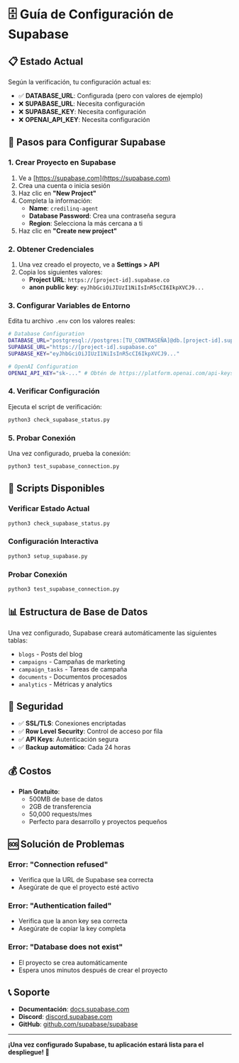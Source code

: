# 🗄️ Guía de Configuración de Supabase

## 📋 Estado Actual

Según la verificación, tu configuración actual es:

- ✅ **DATABASE_URL**: Configurada (pero con valores de ejemplo)
- ❌ **SUPABASE_URL**: Necesita configuración
- ❌ **SUPABASE_KEY**: Necesita configuración  
- ❌ **OPENAI_API_KEY**: Necesita configuración

## 🚀 Pasos para Configurar Supabase

### 1. Crear Proyecto en Supabase

1. Ve a [https://supabase.com](https://supabase.com)
2. Crea una cuenta o inicia sesión
3. Haz clic en **"New Project"**
4. Completa la información:
   - **Name**: `credilinq-agent`
   - **Database Password**: Crea una contraseña segura
   - **Region**: Selecciona la más cercana a ti
5. Haz clic en **"Create new project"**

### 2. Obtener Credenciales

1. Una vez creado el proyecto, ve a **Settings > API**
2. Copia los siguientes valores:
   - **Project URL**: `https://[project-id].supabase.co`
   - **anon public key**: `eyJhbGciOiJIUzI1NiIsInR5cCI6IkpXVCJ9...`

### 3. Configurar Variables de Entorno

Edita tu archivo `.env` con los valores reales:

```bash
# Database Configuration
DATABASE_URL="postgresql://postgres:[TU_CONTRASEÑA]@db.[project-id].supabase.co:5432/postgres"
SUPABASE_URL="https://[project-id].supabase.co"
SUPABASE_KEY="eyJhbGciOiJIUzI1NiIsInR5cCI6IkpXVCJ9..."

# OpenAI Configuration
OPENAI_API_KEY="sk-..." # Obtén de https://platform.openai.com/api-keys
```

### 4. Verificar Configuración

Ejecuta el script de verificación:

```bash
python3 check_supabase_status.py
```

### 5. Probar Conexión

Una vez configurado, prueba la conexión:

```bash
python3 test_supabase_connection.py
```

## 🔧 Scripts Disponibles

### Verificar Estado Actual
```bash
python3 check_supabase_status.py
```

### Configuración Interactiva
```bash
python3 setup_supabase.py
```

### Probar Conexión
```bash
python3 test_supabase_connection.py
```

## 📊 Estructura de Base de Datos

Una vez configurado, Supabase creará automáticamente las siguientes tablas:

- `blogs` - Posts del blog
- `campaigns` - Campañas de marketing
- `campaign_tasks` - Tareas de campaña
- `documents` - Documentos procesados
- `analytics` - Métricas y analytics

## 🔐 Seguridad

- ✅ **SSL/TLS**: Conexiones encriptadas
- ✅ **Row Level Security**: Control de acceso por fila
- ✅ **API Keys**: Autenticación segura
- ✅ **Backup automático**: Cada 24 horas

## 💰 Costos

- **Plan Gratuito**: 
  - 500MB de base de datos
  - 2GB de transferencia
  - 50,000 requests/mes
  - Perfecto para desarrollo y proyectos pequeños

## 🆘 Solución de Problemas

### Error: "Connection refused"
- Verifica que la URL de Supabase sea correcta
- Asegúrate de que el proyecto esté activo

### Error: "Authentication failed"
- Verifica que la anon key sea correcta
- Asegúrate de copiar la key completa

### Error: "Database does not exist"
- El proyecto se crea automáticamente
- Espera unos minutos después de crear el proyecto

## 📞 Soporte

- **Documentación**: [docs.supabase.com](https://docs.supabase.com)
- **Discord**: [discord.supabase.com](https://discord.supabase.com)
- **GitHub**: [github.com/supabase/supabase](https://github.com/supabase/supabase)

---

**¡Una vez configurado Supabase, tu aplicación estará lista para el despliegue! 🎉** 